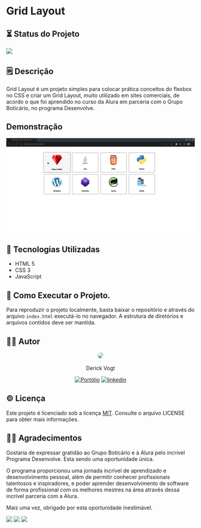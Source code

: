 # Grid Layout

## ⏳ Status do Projeto

![](https://img.shields.io/static/v1?label=Status&message=Finalizado&color=sucess)


## 🗒️ Descrição

Grid Layout é um projeto simples para colocar prática conceitos do flexbox no CSS e criar um Grid Layout, muito utilizado em sites comerciais, de acordo o que foi aprendido no curso da Alura em parceria com o Grupo Boticário, no programa Desenvolve.

 ## Demonstração

![](/img/demonstracao/demonstracao.gif)

## 🤖 Tecnologias Utilizadas

* HTML 5
* CSS 3
* JavaScript

## 🚀 Como Executar o Projeto.

Para reproduzir o projeto localmente, basta baixar o repositório e através do arquivo `index.html` executá-lo no navegador. A estrutura de diretórios e arquivos contidos deve ser mantida.

## ✍🏻 Autor



<div style="text-align: center;">
<img src="https://avatars.githubusercontent.com/u/22062948?v=4" style="width:100px; border-radius: 50%;}">

Derick Vogt

[![Portólio](https://img.shields.io/badge/meu_portfólio-000?style=for-the-badge&logo=github&logoColor=white)](https://github.com/derickvogt)
[![linkedin](https://img.shields.io/badge/linkedin-0A66C2?style=for-the-badge&logo=linkedin&logoColor=white)](https://www.linkedin.com/in/derickvogt/)
</div>



## ©️ Licença

Este projeto é licenciado sob a licença [MIT](https://choosealicense.com/licenses/mit/). Consulte o arquivo LICENSE para obter mais informações.


## 🙏🏻 Agradecimentos

Gostaria de expressar gratidão ao Grupo Boticário e à Alura pelo incrível Programa Desenvolve. Esta sendo uma oportunidade única.

O programa proporcionou uma jornada incrível de aprendizado e desenvolvimento pessoal, além de permitir conhecer profissionais talentosos e inspiradores, e poder aprender desenvolvimento de software de forma profissional com os melhores mestres na área através dessa incrível parceria com a Alura.

Mais uma vez, obrigado por esta oportunidade inestimável.

<img src="https://res.cloudinary.com/beleza-na-web/image/upload/f_auto,c_limit,w_640,q_auto/v1/blz/assets-store/0.0.405/images/academy/desenvolve_logo_oficial_azul%20final">
<img src="https://res.cloudinary.com/beleza-na-web/image/upload/f_auto,c_limit,w_640,q_auto/v1/blz/assets-store/0.0.405/images/academy/gb-horizontal.svg">

<img src="https://www.alura.com.br/assets/img/home/alura-logo.1647533643.svg">



